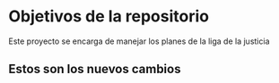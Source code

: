 # Objetivos de la repositorio

Este proyecto se encarga de manejar los planes de la liga de la justicia

## Estos son los nuevos cambios

 